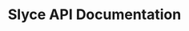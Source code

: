 ---
title: Slyce API Documentation



toc_footers:
  - <a href='https://cmsonline.com'>Documentation Powered by CMS</a>

includes:
  - modules/introduction
  - modules/setup
  - modules/authentication
  - api/payplan
  - api/customer
  - api/transaction
  - errors

search: true
---